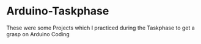 # Arduino-Taskphase
These were some Projects which I practiced during the Taskphase to get a grasp on Arduino Coding
